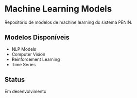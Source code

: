 # Machine Learning Models

Repositório de modelos de machine learning do sistema PENIN.

## Modelos Disponíveis
- NLP Models
- Computer Vision
- Reinforcement Learning
- Time Series

## Status
Em desenvolvimento
